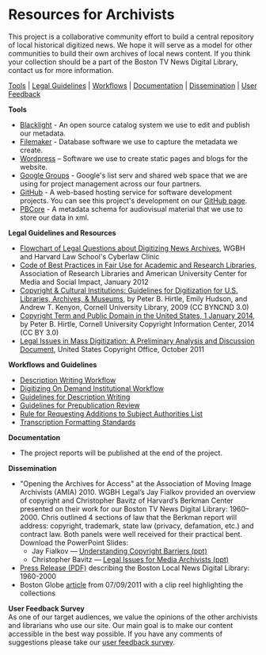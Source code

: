 # Resources for Archivists

This project is a collaborative community effort to build a central repository
of local historical digitized news. We hope it will serve as a model for other
communities to build their own archives of local news content. If you think
your collection should be a part of the Boston TV News Digital Library,
contact us for more
information.

<a href="#tools">Tools</a> | <a href="#legalguide">Legal Guidelines</a> | <a
href="#workflows">Workflows</a> | <a href="#documentation">Documentation</a> |
<a href="#dissemination">Dissemination</a> | <a href="#feedback">User
Feedback</a>
<div
id="tools"><strong>Tools</strong></div>
<ul>
	<li><a href="http://projectblacklight.org">Blacklight</a> - An open source
catalog system we use to edit and publish our
metadata.</li>
	<li><a href="http://www.filemaker.com/">Filemaker</a> - Database software we
use to capture the metadata we
create.</li>
	<li><a href="http://wordpress.org/">Wordpress</a> – Software we use to create
static pages and blogs for the
website.</li>
	<li><a href="http://groups.google.com/">Google Groups</a> - Google's list
serv and shared web space that we are using for project management across our
four
partners.</li>
	<li><a href="https://github.com/">GitHub</a> - A web-based hosting service
for software development projects. You can see this project's development on
our <a href="https://github.com/WGBH/bostonlocaltv">GitHub
page</a>.</li>
	<li><a href="http://www.pbcore.org/">PBCore</a> - A metadata schema for
audiovisual material that we use to store our data in
xml.</li>
</ul>
<div id="legalguide"><strong>Legal Guidelines and
Resources</strong></div>
<ul>
	<li><a
href="https://s3.amazonaws.com/bostonlocaltv.org/resources/Flowchart_Digitizing_News_Collections.pdf">Flowchart
of Legal Questions about Digitizing News Archives</a>, WGBH and Harvard Law
School's Cyberlaw
Clinic</li>
	<li><a
href="http://www.cmsimpact.org/fair-use/best-practices/code-best-practices-fair-use-academic-and-research-libraries">Code
of Best Practices in Fair Use for Academic and Research Libraries</a>,
Association of Research Libraries and American University Center for Media and
Social Impact, January
2012</li>
	<li><a
href="http://ecommons.cornell.edu/bitstream/1813/14142/2/Hirtle-Copyright_final_RGB_lowres-cover1.pdf">Copyright
&amp; Cultural Institutions: Guidelines for Digitization for U.S. Libraries,
Archives, &amp; Museums</a>, by Peter B. Hirtle, Emily Hudson, and Andrew T.
Kenyon, Cornell University Library, 2009 (CC
BYNCND 3.0)</li>
	<li><a
href="http://copyright.cornell.edu/resources/publicdomain.cfm">Copyright Term
and Public Domain in the United States, 1 January 2014</a>, by Peter B.
Hirtle, Cornell University Copyright Information Center, 2014 (CC BY
3.0)</li>
	<li><a href="http://copyright.gov/docs/massdigitization/">Legal Issues in
Mass Digitization: A Preliminary Analysis and Discussion Document</a>, United
States Copyright Office, October
2011</li>
</ul>
<div id="workflows"><strong>Workflows and
Guidelines</strong></div>
<div></div>
<ul>
	<li><a
href="https://s3.amazonaws.com/bostonlocaltv.org/resources/Description_Writing_Workflow.pdf">Description
Writing
Workflow</a></li>
	<li><a
href="https://s3.amazonaws.com/bostonlocaltv.org/resources/Digitizing_On_Demand_Institutional_Workflow.pdf">Digitizing
On Demand Institutional
Workflow</a></li>
	<li><a
href="https://s3.amazonaws.com/bostonlocaltv.org/resources/Guidelines_For_Description_Writing.pdf">Guidelines
for Description
Writing</a></li>
	<li><a
href="https://s3.amazonaws.com/bostonlocaltv.org/resources/Guidelines_For_Prepublication_Review.pdf">Guidelines
for Prepublication
Review</a></li>
	<li><a
href="https://s3.amazonaws.com/bostonlocaltv.org/resources/Rules_For_Requesting_Additions_To_Subject_Authorities_List.pdf">Rule
for Requesting Additions to Subject Authorities
List</a></li>
	<li><a
href="https://s3.amazonaws.com/bostonlocaltv.org/resources/Transcription_Formatting_Standards.pdf">Transcription
Formatting
Standards</a></li>
</ul>
<div
id="documentation"><strong>Documentation</strong></div>
<ul>
	<li>The project reports will be published at the end of the
project.</li>
</ul>
<div
id="dissemination"><strong>Dissemination</strong></div>
<div></div>
<ul>
	<li>"Opening the Archives for Access" at the Association of Moving Image
Archivists (AMIA) 2010. WGBH Legal’s Jay Fialkov provided an overview of
copyright and Christopher Bavitz of Harvard’s Berkman Center presented on
their work for our Boston TV News Digital Library: 1960–2000. Chris
outlined 4 sections of law that the Berkman report will address:
copyright, trademark, state law (privacy, defamation, etc.) and con­tract
law. Both panels were well received for their practical bent. Download the
PowerPoint
Slides:
<ul>
	<li>Jay Fialkov — <a
href="http://openvault.wgbh.org/blog/wp-content/uploads/2010/11/AMIAIASA2010JF110510.ppt">Understanding
Copyright Barriers
(ppt)</a></li>
	<li>Christopher Bavitz — <a
href="http://openvault.wgbh.org/blog/wp-content/uploads/2010/11/Legal-IssuesforMediaArchivists11.06.10SLIDES.ppt">Legal
Issues for Media Archivists
(ppt)</a></li>
</ul>
</li>
	<li><a
href="https://s3.amazonaws.com/bostonlocaltv.org/resources/bostontvnewspressrelease.pdf">Press
Release (PDF)</a> describing the Boston Local News Digital Library:
1960-2000</li>
	<li>Boston Globe <a
href="http://www.boston.com/ae/tv/articles/2011/07/09/wgbh_builds_boston_tv_news_archive">article</a>
from 07/09/2011 with a clip reel highlighting the
collections</li>
</ul>
<div id="feedback"><strong>User Feedback
Survey</strong></div>
As one of our target audiences, we value the opinions of the other archivists
and librarians who use our site. Our main goal is to make our content
accessible in the best way possible. If you have any comments of suggestions
please take our <a
href="http://bostontvnewslibrary.polldaddy.com/s/boston-tv-news-digital-library-feedback">user
feedback
survey</a>.
